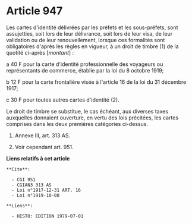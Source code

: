 # Article 947

Les cartes d'identité délivrées par les préfets et les sous-préfets, sont assujetties, soit lors de leur délivrance, soit
lors de leur visa, de leur validation ou de leur renouvellement, lorsque ces formalités sont obligatoires d'après les règles
en vigueur, à un droit de timbre (1) de la quotité ci-après [*montant*] :

a   40 F pour la carte d'identité professionnelle des voyageurs ou représentants de commerce, établie par la loi du 8 octobre
1919;

b  12 F pour la carte frontalière visée à l'article 16 de la loi du 31 décembre 1917;

c  30 F pour toutes autres cartes d'identité (2).

Le droit de timbre se substitue, le cas échéant, aux diverses taxes auxquelles donnaient ouverture, en vertu des lois
précitées, les cartes comprises dans les deux premières catégories ci-dessus.

1)  Annexe III, art. 313 AS.

2)  Voir cependant art. 951.

**Liens relatifs à cet article**

	**Cite**:

	  - CGI 951
	  - CGIAN3 313 AS
	  - Loi n°1917-12-31 ART. 16
	  - Loi n°1919-10-08

	**Liens**:

	  - HISTO: EDITION 1979-07-01
